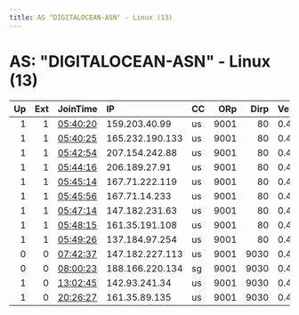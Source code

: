 ```yaml
---
title: AS "DIGITALOCEAN-ASN" - Linux (13)
---
```


# AS: "DIGITALOCEAN-ASN" - Linux (13)

|   Up |   Ext | JoinTime                                                                                            | IP              | CC   |   ORp |   Dirp | Version   | Contact                   | Nickname          |   eFamMembers |
|-----:|------:|:----------------------------------------------------------------------------------------------------|:----------------|:-----|------:|-------:|:----------|:--------------------------|:------------------|--------------:|
|    1 |     1 | [05:40:20](https://metrics.torproject.org/rs.html#details/A29F58835CF10D01C46E3469C1566683112B6F52) | 159.203.40.99   | us   |  9001 |     80 | 0.4.5.10  | milesmith1978@gmail.com   | complicatedrelay2 |             9 |
|    1 |     1 | [05:40:25](https://metrics.torproject.org/rs.html#details/01A1A9F7BC086D4C5ADACFFF26025CBCA8518A3B) | 165.232.190.133 | us   |  9001 |     80 | 0.4.5.10  | milesmith1978@gmail.com   | complicatedrelay1 |             9 |
|    1 |     1 | [05:42:54](https://metrics.torproject.org/rs.html#details/7124E7EB79A654587A9214D7AFEEC657CB32CF03) | 207.154.242.88  | us   |  9001 |     80 | 0.4.5.10  | milesmith1978@gmail.com   | complicatedrelay3 |             9 |
|    1 |     1 | [05:44:16](https://metrics.torproject.org/rs.html#details/6D1F671F0130554E79A9CC56D0DE014C3A64A80C) | 206.189.27.91   | us   |  9001 |     80 | 0.4.5.10  | milesmith1978@gmail.com   | complicatedrelay4 |             9 |
|    1 |     1 | [05:45:14](https://metrics.torproject.org/rs.html#details/1DBA63A30DE6DD87AE43AC4006A39AFD5E6019D0) | 167.71.222.119  | us   |  9001 |     80 | 0.4.5.10  | milesmith1978@gmail.com   | complicatedrelay5 |             9 |
|    1 |     1 | [05:45:56](https://metrics.torproject.org/rs.html#details/5B0BDE6C934FE5745C3C467D1D6FF10AF49C59FF) | 167.71.14.233   | us   |  9001 |     80 | 0.4.5.10  | milesmith1978@gmail.com   | complicatedrelay6 |             9 |
|    1 |     1 | [05:47:14](https://metrics.torproject.org/rs.html#details/0AA90A38E6516544CF4446558D86AA1753092001) | 147.182.231.63  | us   |  9001 |     80 | 0.4.5.10  | milesmith1978@gmail.com   | complicatedrelay7 |             9 |
|    1 |     1 | [05:48:15](https://metrics.torproject.org/rs.html#details/40BDC04CA76008443287AD5AA77E3F9518C4722C) | 161.35.191.108  | us   |  9001 |     80 | 0.4.5.10  | milesmith1978@gmail.com   | complicatedrelay8 |             9 |
|    1 |     1 | [05:49:26](https://metrics.torproject.org/rs.html#details/B5DB93D37CDD453ECDBDB325C7D213DB83FC152C) | 137.184.97.254  | us   |  9001 |     80 | 0.4.5.10  | milesmith1978@gmail.com   | complicatedrelay9 |             9 |
|    0 |     0 | [07:42:37](https://metrics.torproject.org/rs.html#details/CC3C8880AC3937D4E49679D7AEC4398150E5A792) | 147.182.227.113 | us   |  9001 |   9030 | 0.4.5.10  | m dot nikpour at protonma | majidtorguard     |             1 |
|    0 |     0 | [08:00:23](https://metrics.torproject.org/rs.html#details/D1D9C81338444469E67DC9B8DDCF8D1711F42554) | 188.166.220.134 | sg   |  9001 |   9030 | 0.4.5.10  | jeromesocial1 at gmail do | CoolRelay         |             1 |
|    1 |     0 | [13:02:45](https://metrics.torproject.org/rs.html#details/BCC26F2C8F80FFF2328B7F6E050272BCAA3E6834) | 142.93.241.34   | us   |  9001 |   9030 | 0.4.5.10  | m dot nikpour at protonma | mawtorguard       |             1 |
|    1 |     0 | [20:26:27](https://metrics.torproject.org/rs.html#details/C6434BA3B93225C6FEDAA3263D852F914FB661A1) | 161.35.89.135   | us   |  9001 |   9030 | 0.4.2.7   | None                      | parabellvm        |             1 |
